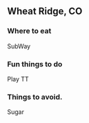 ## Wheat Ridge, CO

### Where to eat
SubWay
### Fun things to do
Play TT
### Things to avoid.
Sugar
